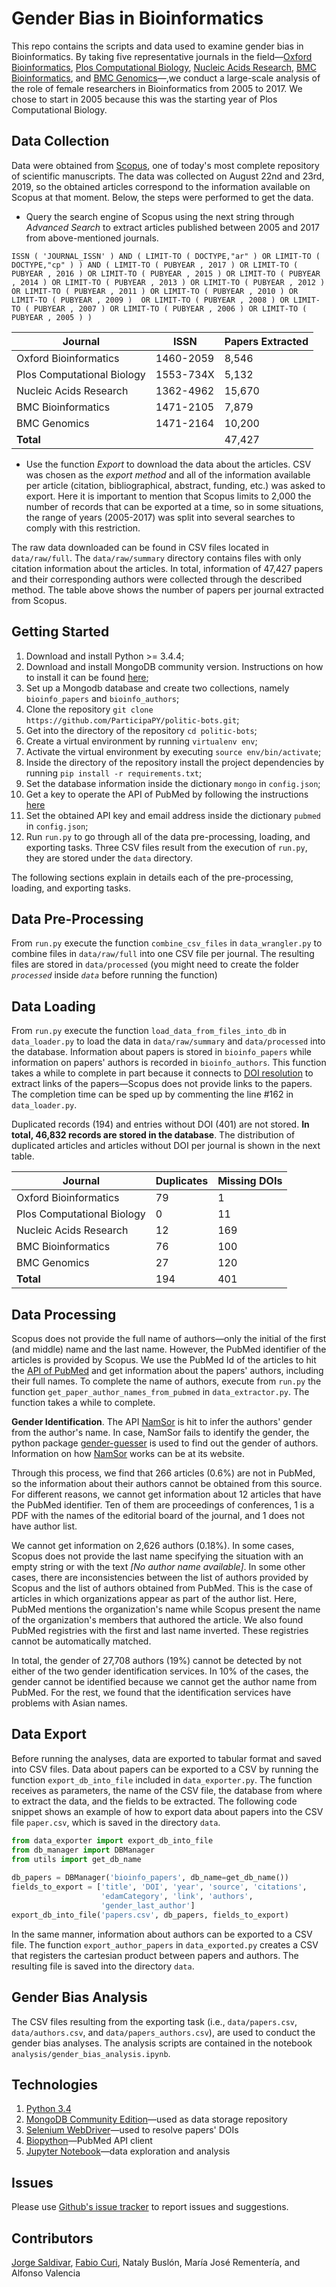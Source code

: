 # Gender Bias in Bioinformatics

This repo contains the scripts and data used to examine gender bias in Bioinformatics. By taking five representative
journals in the field—[Oxford Bioinformatics](https://academic.oup.com/bioinformatics), 
[Plos Computational Biology](https://journals.plos.org/ploscompbiol/), [Nucleic Acids Research](https://academic.oup.com/nar), 
[BMC Bioinformatics](https://bmcbioinformatics.biomedcentral.com/), and 
[BMC Genomics](https://bmcgenomics.biomedcentral.com/)—,we conduct a large-scale analysis of the role of female 
researchers in Bioinformatics from 2005 to 2017. We chose to start in 2005 because this was the starting year of Plos 
Computational Biology.

## Data Collection

Data were obtained from [Scopus](https://www.scopus.com), one of today's most complete repository of scientific manuscripts. The data was collected on August 22nd and 23rd, 2019, so the obtained articles correspond to the 
information available on Scopus at that moment. Below, the steps were performed to get the data. 

- Query the search engine of Scopus using the next string through *Advanced Search* to extract articles published 
between 2005 and 2017 from above-mentioned journals.

`ISSN ( 'JOURNAL_ISSN' ) AND ( LIMIT-TO ( DOCTYPE,"ar" ) OR LIMIT-TO ( DOCTYPE,"cp" ) ) AND ( LIMIT-TO ( PUBYEAR , 2017 )
OR LIMIT-TO ( PUBYEAR , 2016 ) OR LIMIT-TO ( PUBYEAR , 2015 ) OR LIMIT-TO ( PUBYEAR , 2014 ) OR LIMIT-TO ( PUBYEAR , 2013 )
OR LIMIT-TO ( PUBYEAR , 2012 ) OR LIMIT-TO ( PUBYEAR , 2011 ) OR LIMIT-TO ( PUBYEAR , 2010 ) OR LIMIT-TO ( PUBYEAR , 2009 ) 
OR LIMIT-TO ( PUBYEAR , 2008 ) OR LIMIT-TO ( PUBYEAR , 2007 ) OR LIMIT-TO ( PUBYEAR , 2006 ) OR LIMIT-TO ( PUBYEAR , 2005 ) )`

| Journal                    | ISSN      |  Papers Extracted   |
|----------------------------|-----------|------------|
| Oxford Bioinformatics      | 1460-2059 |  8,546     |
| Plos Computational Biology | 1553-734X |  5,132     |
| Nucleic Acids Research     | 1362-4962 |  15,670    |
| BMC Bioinformatics         | 1471-2105 |  7,879     |
| BMC Genomics               | 1471-2164 |  10,200    |
| **Total**                  |           |  47,427    |

- Use the function *Export* to download the data about the articles. CSV was chosen as the *export method* and all of 
the information available per article (citation, bibliographical, abstract, funding, etc.) was asked to export. Here it 
is important to mention that Scopus limits to 2,000 the number of records that can be exported at a time, so in some 
situations, the range of years (2005-2017) was split into several searches to comply with this restriction. 

The raw data downloaded can be found in CSV files located in `data/raw/full`. The `data/raw/summary` directory contains 
files with only citation information about the articles. In total, information of 47,427 papers and their corresponding
authors were collected through the described method. The table above shows the number of papers per journal extracted 
from Scopus.

## Getting Started

1. Download and install Python >= 3.4.4;
2. Download and install MongoDB community version.  Instructions on how to install it can be
found [here](https://docs.mongodb.com/manual/installation/);
3. Set up a Mongodb database and create two collections, namely `bioinfo_papers` and `bioinfo_authors`;
4. Clone the repository `git clone https://github.com/ParticipaPY/politic-bots.git`;
5. Get into the directory of the repository `cd politic-bots`;
6. Create a virtual environment by running `virtualenv env`;
7. Activate the virtual environment by executing `source env/bin/activate`;
8. Inside the directory of the repository install the project dependencies by running `pip install -r requirements.txt`;
9. Set the database information inside the dictionary `mongo` in `config.json`;
10. Get a key to operate the API of PubMed by following the instructions [here](https://www.ncbi.nlm.nih.gov/books/NBK25497/#chapter2.Usage_Guidelines_and_Requiremen)
11. Set the obtained API key and email address inside the dictionary `pubmed` in `config.json`;
12. Run `run.py` to go through all of the data pre-processing, loading, and exporting tasks. Three CSV files result from
the execution of `run.py`, they are stored under the `data` directory.

The following sections explain in details each of the pre-processing, loading, and exporting tasks.

## Data Pre-Processing

From `run.py` execute the function `combine_csv_files` in `data_wrangler.py` to combine files in `data/raw/full` 
into one CSV file per journal. The resulting files are stored in `data/processed` (you might need to create the
folder *`processed`* inside *`data`* before running the function)

## Data Loading

From `run.py` execute the function `load_data_from_files_into_db` in `data_loader.py` to load the data in `data/raw/summary`
and `data/processed` into the database. Information about papers is stored in `bioinfo_papers` while information
on papers' authors is recorded in `bioinfo_authors`. This function takes a while to complete in part because it 
connects to [DOI resolution](https://dx.doi.org/) to extract links of the papers—Scopus does not provide links to the papers. 
The completion time can be sped up by commenting the line #162 in `data_loader.py`.

Duplicated records (194) and entries without DOI (401) are not stored. **In total, 46,832 records are stored in the 
database**. The distribution of  duplicated articles and articles without DOI per journal is shown in the next table.

| Journal                    | Duplicates|Missing DOIs|
|----------------------------|-----------|------------|
| Oxford Bioinformatics      | 79        |  1         |
| Plos Computational Biology | 0         |  11        |
| Nucleic Acids Research     | 12        |  169       |
| BMC Bioinformatics         | 76        |  100       |
| BMC Genomics               | 27        |  120       |
| **Total**                  | 194       |  401       |

## Data Processing

Scopus does not provide the full name of authors—only the initial of the first (and middle) name and the last name.
However, the PubMed identifier of the articles is provided by Scopus. We use the PubMed Id of the articles to hit the 
[API of PubMed](https://www.ncbi.nlm.nih.gov/home/develop/api/) and get information about the papers' authors, including 
their full names. To complete the name of authors, execute from `run.py` the function `get_paper_author_names_from_pubmed` 
in `data_extractor.py`. The function takes a while to complete.

**Gender Identification**. The API [NamSor](http://api.namsor.com/) is hit to infer the authors' gender from the author's 
name. In case, NamSor fails to identify the gender, the python package [gender-guesser](https://pypi.org/project/gender-guesser/)
is used to find out the gender of authors. Information on how [NamSor](https://www.namsor.com/) works can be at its 
website.

Through this process, we find that 266 articles (0.6%) are not in PubMed, so the information about their authors cannot 
be obtained from this source. For different reasons, we cannot get information about 12 articles that have the PubMed 
identifier. Ten of them are proceedings of conferences, 1 is a PDF with the names of the editorial board of the journal, and 1 does 
not have author list.

We cannot get information on 2,626 authors (0.18%). In some cases, Scopus does not provide the last name specifying the 
situation with an empty string or with the text *[No author name available]*. In some other cases, there are 
inconsistencies between the list of authors provided by Scopus and the list of authors obtained from PubMed. This is the
case of articles in which organizations appear as part of the author list. Here, PubMed mentions the organization's name 
while Scopus present the name of the organization's members that authored the article. We also found PubMed 
registries with the first and last name inverted. These registries cannot be automatically matched.

In total, the gender of 27,708 authors (19%) cannot be detected by not either of the two gender identification services. 
In 10% of the cases, the gender cannot be identified because we cannot get the author name from PubMed. For the 
rest, we found that the identification services have problems with Asian names.

## Data Export

Before running the analyses, data are exported to tabular format and saved into CSV files. Data about papers can be
exported to a CSV by running the function `export_db_into_file` included in `data_exporter.py`. The function 
receives as parameters, the name of the CSV file, the database from where to extract the data, and the fields to be 
extracted. The following code snippet shows an example of how to export data about papers into the CSV file `paper.csv`,
which is saved in the directory `data`.

```python
from data_exporter import export_db_into_file
from db_manager import DBManager
from utils import get_db_name
    
db_papers = DBManager('bioinfo_papers', db_name=get_db_name())
fields_to_export = ['title', 'DOI', 'year', 'source', 'citations', 
                    'edamCategory', 'link', 'authors', 
                    'gender_last_author']
export_db_into_file('papers.csv', db_papers, fields_to_export)
```  

In the same manner, information about authors can be exported to a CSV file. The function `export_author_papers` in 
`data_exported.py` creates a CSV that registers the cartesian product between papers and authors. The resulting file
is saved into the directory `data`.

## Gender Bias Analysis

The CSV files resulting from the exporting task (i.e., `data/papers.csv`, `data/authors.csv`, and 
`data/papers_authors.csv`), are used to conduct the gender bias analyses. The analysis scripts are contained in the 
notebook `analysis/gender_bias_analysis.ipynb`. 
 
## Technologies

1. [Python 3.4](https://www.python.org/downloads/)
2. [MongoDB Community Edition](https://www.mongodb.com/download-center#community)—used as data storage repository
3. [Selenium WebDriver](https://www.seleniumhq.org/projects/webdriver/)—used to resolve papers' DOIs
4. [Biopython](https://biopython.org/)—PubMed API client
5. [Jupyter Notebook](https://jupyter.org/)—data exploration and analysis

## Issues

Please use [Github's issue tracker](https://github.com/ParticipaPY/politic-bots/issues/new) to report issues and 
suggestions.

## Contributors

[Jorge Saldivar](https://github.com/joausaga), [Fabio Curi](https://github.com/fabiocuri), Nataly Buslón, María José Rementería, 
and Alfonso Valencia